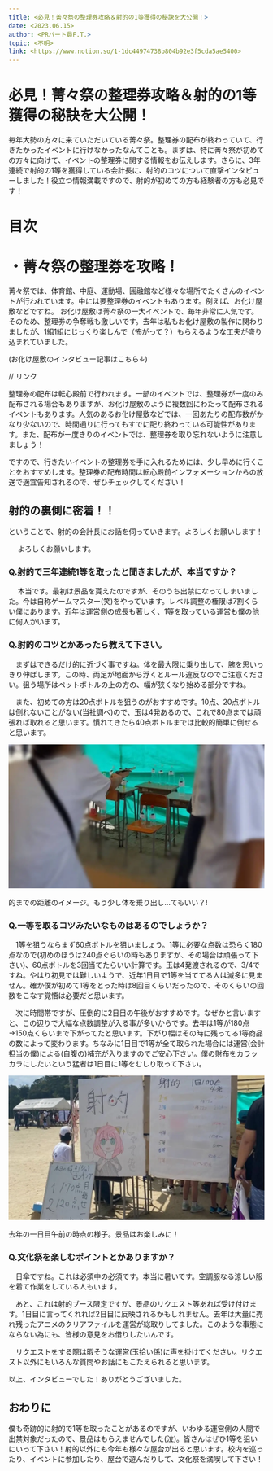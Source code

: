 ```yaml
---
title: <必見！菁々祭の整理券攻略＆射的の1等獲得の秘訣を大公開！>
date: <2023.06.15>
author: <PRパート員F.T.>
topic: <不明>
link: <https://www.notion.so/1-1dc44974738b804b92e3f5cda5ae5400>
---
```

# 必見！菁々祭の整理券攻略＆射的の1等獲得の秘訣を大公開！

毎年大勢の方々に来ていただいている菁々祭。整理券の配布が終わっていて、行きたかったイベントに行けなかったなんてことも。まずは、特に菁々祭が初めての方々に向けて、イベントの整理券に関する情報をお伝えします。さらに、3年連続で射的の1等を獲得している会計長に、射的のコツについて直撃インタビューしました！役立つ情報満載ですので、射的が初めての方も経験者の方も必見です！

# 目次

# ・菁々祭の整理券を攻略！

菁々祭では、体育館、中庭、運動場、圓融館など様々な場所でたくさんのイベントが行われています。中には要整理券のイベントもあります。例えば、お化け屋敷などですね。 お化け屋敷は菁々祭の一大イベントで、毎年非常に人気です。そのため、整理券の争奪戦も激しいです。去年は私もお化け屋敷の製作に関わりましたが、1組1組にじっくり楽しんで（怖がって？）もらえるような工夫が盛り込まれていました。

(お化け屋敷のインタビュー記事はこちら↓)

// リンク

整理券の配布は転心殿前で行われます。一部のイベントでは、整理券が一度のみ配布される場合もありますが、お化け屋敷のように複数回にわたって配布されるイベントもあります。人気のあるお化け屋敷などでは、一回あたりの配布数がかなり少ないので、時間通りに行ってもすでに配り終わっている可能性があります。また、配布が一度きりのイベントでは、整理券を取り忘れないように注意しましょう！

ですので、行きたいイベントの整理券を手に入れるためには、少し早めに行くことをおすすめします。整理券の配布時間は転心殿前インフォメーションからの放送で適宜告知されるので、ぜひチェックしてください！

## 射的の裏側に密着！！

ということで、射的の会計長にお話を伺っていきます。よろしくお願いします！

 　よろしくお願いします。

### Q.射的で三年連続1等を取ったと聞きましたが、本当ですか？

 　本当です。最初は景品を貰えたのですが、そのうち出禁になってしまいました。今は自称ゲームマスター(笑)をやっています。レベル調整の権限は7割くらい僕にあります。近年は運営側の成長も著しく、1等を取っている運営も僕の他に何人かいます。

### Q.射的のコツとかあったら教えて下さい。

　まずはできるだけ的に近づく事ですね。体を最大限に乗り出して、腕を思いっきり伸ばします。この時、両足が地面から浮くとルール違反なのでご注意ください。狙う場所はペットボトルの上の方の、幅が狭くなり始める部分ですね。

　また、初めての方は20点ボトルを狙うのがおすすめです。10点、20点ボトルは倒れないことがない(当社調べ)ので、玉は4発あるので、これで80点までは頑張れば取れると思います。慣れてきたら40点ボトルまでは比較的簡単に倒せると思います。

![的までの距離のイメージ。もう少し体を乗り出し...てもいい？!](image1.png)

的までの距離のイメージ。もう少し体を乗り出し...てもいい？!

### Q.一等を取るコツみたいなものはあるのでしょうか？

　1等を狙うならまず60点ボトルを狙いましょう。1等に必要な点数は恐らく180点なので(初めのほうは240点ぐらいの時もありますが、その場合は頑張って下さい)、60点ボトルを3回当てたらいい計算です。玉は4発渡されるので、3/4ですね。やはり初見では難しいようで、近年1日目で1等を当ててる人は滅多に見ません。確か僕が初めて1等をとった時は8回目くらいだったので、そのくらいの回数をこなす覚悟は必要だと思います。

　次に時間帯ですが、圧倒的に2日目の午後がおすすめです。なぜかと言いますと、この辺りで大幅な点数調整が入る事が多いからです。去年は1等が180点→150点くらいまで下がってたと思います。下がり幅はその時に残ってる1等商品の数によって変わります。ちなみに1日目で1等が全て取られた場合には運営(会計担当の僕)による(自腹の)補充が入りますのでご安心下さい。僕の財布をカラッカラにしたいという猛者は1日目に1等をむしり取って下さい。

![去年の一日目午前の時点の様子。景品はお楽しみに！](image2.png)

去年の一日目午前の時点の様子。景品はお楽しみに！

### Q.文化祭を楽しむポイントとかありますか？

　日傘ですね。これは必須中の必須です。本当に暑いです。空調服なる涼しい服を着て作業をしている人もいます。

　あと、これは射的ブース限定ですが、景品のリクエスト等あれば受け付けます。1日目に言ってくれれば2日目に反映されるかもしれません。去年は大量に売れ残ったアニメのクリアファイルを運営が総取りしてました。このような事態にならない為にも、皆様の意見をお借りしたいんです。

　リクエストをする際は暇そうな運営(玉拾い係)に声を掛けてください。リクエスト以外にもいろんな質問やお話にもこたえられると思います。

以上、インタビューでした！ありがとうございました。

## おわりに

僕も奇跡的に射的で1等を取ったことがあるのですが、いわゆる運営側の人間で出禁対象だったので、景品はもらえませんでした(泣)。皆さんはぜひ1等を狙いにいって下さい！射的以外にも今年も様々な屋台が出ると思います。校内を巡ったり、イベントに参加したり、屋台で遊んだりして、文化祭を満喫して下さい！